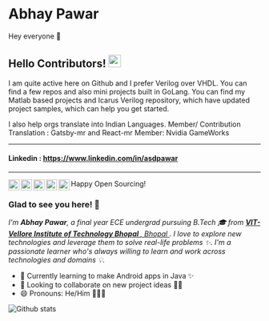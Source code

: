 # Abhay Pawar
Hey everyone 👋 

## Hello Contributors! <img src="https://raw.githubusercontent.com/iampavangandhi/iampavangandhi/master/gifs/Hi.gif" width="25px"></h2>

I am quite active here on Github and I prefer Verilog over VHDL.
You can find a few repos and also mini projects built in GoLang. You can find my Matlab based projects and Icarus Verilog repository, which have updated project samples, which can help you get started. 

I also help orgs translate into Indian Languages.
Member/ Contribution Translation : Gatsby-mr and React-mr
Member: Nvidia GameWorks

----
#### Linkedin : https://www.linkedin.com/in/asdpawar

----
Happy Open Sourcing!
<a href="https://github.com/abhaypawar" target="_blank">
  <img align="left" alt="Abhay's Github" width="22px" src="https://cdn.jsdelivr.net/npm/simple-icons@v3/icons/github.svg" />
</a>
<a href="https://twitter.com/asdpawar" target="_blank">
  <img align="left" alt="Abhay's Twitter" width="22px" src="https://cdn.jsdelivr.net/npm/simple-icons@v3/icons/twitter.svg" />
</a>
<a href="https://www.linkedin.com/in/asdpawar/" target="_blank">
  <img align="left" alt="Abhay's Linkdein" width="22px" src="https://cdn.jsdelivr.net/npm/simple-icons@v3/icons/linkedin.svg" />
</a>
<a href="https://github.com/asdpawar" target="_blank">
  <img align="left" alt="Abhay's Github" width="22px" src="https://cdn.jsdelivr.net/npm/simple-icons@v3/icons/github.svg" />
</a>
<a href="https://instagram.com/asdpawar/" target="_blank">
  <img align="left" alt="Abhay's Instagram" width="22px" src="https://cdn.jsdelivr.net/npm/simple-icons@v3/icons/instagram.svg" />
</a>
<br />

### Glad to see you here! 🤩
<p>
  <i>I'm <b>Abhay Pawar</b>, a final year ECE undergrad pursuing B.Tech 🎓 from <a href="https://www.vitbhopal.ac.in/" target="_blank"> <b>VIT- Vellore Institute of Technology Bhopal </b>, Bhopal </a>. 
  I love to explore new technologies and leverage them to solve real-life problems ✨.
  I'm a passionate learner who's always willing to learn and work across technologies and domains 💡.</i>
</p>

- 🌱 Currently learning to make Android apps in Java ✨
- 👯 Looking to collaborate on new project ideas 👨‍💻
- 😄 Pronouns: He/Him 🙍🏻‍♂️

![Github stats](https://github-readme-stats.vercel.app/api?username=Yash-Garg&count_private=true&show_icons=true&title_color=333&icon_color=333)


